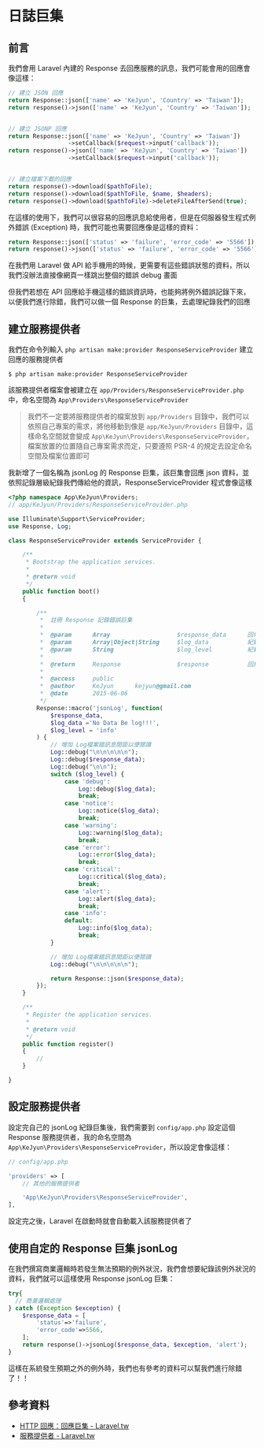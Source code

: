# 日誌巨集

## 前言

我們會用 Laravel 內建的 Response 去回應服務的訊息，我們可能會用的回應會像這樣：

```php
// 建立 JSON 回應
return Response::json(['name' => 'KeJyun', 'Country' => 'Taiwan']);
return response()->json(['name' => 'KeJyun', 'Country' => 'Taiwan']);


// 建立 JSONP 回應
return Response::json(['name' => 'KeJyun', 'Country' => 'Taiwan'])
                 ->setCallback($request->input('callback'));
return response()->json(['name' => 'KeJyun', 'Country' => 'Taiwan'])
                 ->setCallback($request->input('callback'));


// 建立檔案下載的回應
return response()->download($pathToFile);
return response()->download($pathToFile, $name, $headers);
return response()->download($pathToFile)->deleteFileAfterSend(true);
```

在這樣的使用下，我們可以很容易的回應訊息給使用者，但是在伺服器發生程式例外錯誤 (Exception) 時，我們可能也需要回應像是這樣的資料：

```php
return Response::json(['status' => 'failure', 'error_code' => '5566']);
return response()->json(['status' => 'failure', 'error_code' => '5566']);
```

在我們用 Laravel 做 API 給手機用的時候，更需要有這些錯誤狀態的資料，所以我們沒辦法直接像網頁一樣跳出整個的錯誤 debug 畫面

但我們若想在 API 回應給手機這樣的錯誤資訊時，也能夠將例外錯誤記錄下來，以便我們進行除錯，我們可以做一個 Response 的巨集，去處理紀錄我們的回應


## 建立服務提供者

我們在命令列輸入 `php artisan make:provider ResponseServiceProvider` 建立回應的服務提供者

```shell
$ php artisan make:provider ResponseServiceProvider
```

該服務提供者檔案會被建立在 `app/Providers/ResponseServiceProvider.php` 中，命名空間為 `App\Providers\ResponseServiceProvider`

> 我們不一定要將服務提供者的檔案放到 `app/Providers` 目錄中，我們可以依照自己專案的需求，將他移動到像是 `app/KeJyun/Providers` 目錄中，這樣命名空間就會變成 `App\KeJyun\Providers\ResponseServiceProvider`，檔案放置的位置隨自己專案需求而定，只要遵照 PSR-4 的規定去設定命名空間及檔案位置即可


我新增了一個名稱為 jsonLog 的 Response 巨集，該巨集會回應 json 資料，並依照記錄層級紀錄我們傳給他的資訊，ResponseServiceProvider 程式會像這樣

```php
<?php namespace App\KeJyun\Providers;
// app/KeJyun/Providers/ResponseServiceProvider.php

use Illuminate\Support\ServiceProvider;
use Response, Log;

class ResponseServiceProvider extends ServiceProvider {

    /**
     * Bootstrap the application services.
     *
     * @return void
     */
    public function boot()
    {

        /**
         *  註冊 Response 記錄錯誤巨集
         *
         *  @param      Array                   $response_data      回傳的 json 資料
         *  @param      Array|Object|String     $log_data           紀錄的資料
         *  @param      String                  $log_level          紀錄資料的等級（預設為 info）
         *
         *  @return     Response                $response           回應的 json 資料
         *
         *  @access     public
         *  @author     KeJyun      kejyun@gmail.com
         *  @date       2015-06-06
         */
        Response::macro('jsonLog', function(
            $response_data,
            $log_data ='No Data Be log!!!',
            $log_level = 'info'
        ) {
            // 增加 Log檔案錯訊息間距以便閱讀
            Log::debug("\n\n\n\n\n");
            Log::debug($response_data);
            Log::debug("\n\n");
            switch ($log_level) {
                case 'debug':
                    Log::debug($log_data);
                    break;
                case 'notice':
                    Log::notice($log_data);
                    break;
                case 'warning':
                    Log::warning($log_data);
                    break;
                case 'error':
                    Log::error($log_data);
                    break;
                case 'critical':
                    Log::critical($log_data);
                    break;
                case 'alert':
                    Log::alert($log_data);
                    break;
                case 'info':
                default:
                    Log::info($log_data);
                    break;
            }

            // 增加 Log檔案錯訊息間距以便閱讀
            Log::debug("\n\n\n\n\n");

            return Response::json($response_data);
        });
    }

    /**
     * Register the application services.
     *
     * @return void
     */
    public function register()
    {
        //
    }

}
```

## 設定服務提供者

設定完自己的 jsonLog 紀錄巨集後，我們需要到 `config/app.php` 設定這個 Response 服務提供者，我的命名空間為 `App\KeJyun\Providers\ResponseServiceProvider`，所以設定會像這樣：

```php
// config/app.php

'providers' => [
    // 其他的服務提供者

    'App\KeJyun\Providers\ResponseServiceProvider',
],
```

設定完之後，Laravel 在啟動時就會自動載入該服務提供者了

## 使用自定的 Response 巨集 jsonLog

在我們撰寫商業邏輯時若發生無法預期的例外狀況，我們會想要紀錄該例外狀況的資料，我們就可以這樣使用 Response jsonLog 巨集：

```php
try{
  // 商業邏輯處理
} catch (Exception $exception) {
    $response_data = [
        'status'=>'failure',
        'error_code'=>5566,
    ];
    return response()->jsonLog($response_data, $exception, 'alert');
}
```

這樣在系統發生預期之外的例外時，我們也有參考的資料可以幫我們進行除錯了！！

## 參考資料
* [HTTP 回應：回應巨集 - Laravel.tw](http://laravel.tw/docs/5.0/responses#response-macros)
* [服務提供者 - Laravel.tw](http://laravel.tw/docs/5.0/providers)
